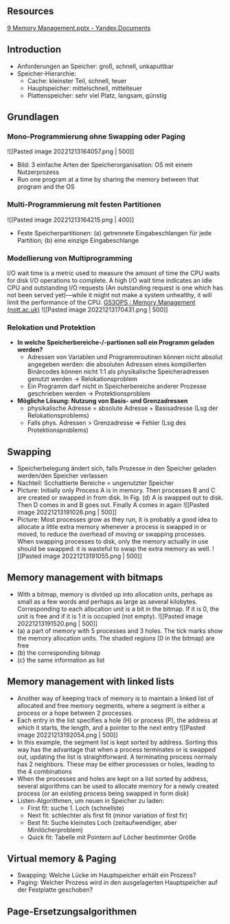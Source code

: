 ## Resources
[9 Memory Management.pptx - Yandex.Documents](https://docs.yandex.ru/docs/view?url=ya-disk-public%3A%2F%2Fyph0F2DD8pSephsSwoLxQ0Rwx2gwXe9aHPFbp0cXg%2B8%3D&name=9%20Memory%20Management.pptx&nosw=1)

## Introduction
- Anforderungen an Speicher: groß, schnell, unkaputtbar
- Speicher-Hierarchie:
	- Cache: kleinster Teil, schnell, teuer
	- Hauptspeicher: mittelschnell, mittelteuer
	- Plattenspeicher: sehr viel Platz, langsam, günstig

## Grundlagen
### Mono-Programmierung ohne Swapping oder Paging
![[Pasted image 20221213164057.png | 500]]
- Bild: 3 einfache Arten der Speicherorganisation: OS mit einem Nutzerprozess
- Run one program at a time by sharing the memory between that program and the OS
### Multi-Programmierung mit festen Partitionen
![[Pasted image 20221213164215.png | 400]]
- Feste Speicherpartitionen: (a) getrennete Eingabeschlangen für jede Partition; (b) eine einzige Eingabeschlange
### Modellierung von Multiprogramming
I/O wait time is a metric used to measure the amount of time the CPU waits for disk I/O operations to complete. A high I/O wait time indicates an idle CPU and outstanding I/O requests (An outstanding request is one which has not been served yet)—while it might not make a system unhealthy, it will limit the performance of the CPU.
[G53OPS : Memory Management (nott.ac.uk)](https://www.cs.nott.ac.uk/~pszgxk/courses/g53ops/Memory%20Management/MM02-modelingmulti.html)
![[Pasted image 20221213170431.png | 500]]
### Relokation und Protektion
- **In welche Speicherbereiche-/-partionen soll ein Programm geladen werden?**
	- Adressen von Variablen und Programmroutinen können nicht absolut angegeben werden: die absoluten Adressen eines kompilierten Binärcodes können nicht 1:1 als physikalische Speicheradressen genutzt werden -> Relokationsproblem
	- Ein Programm darf nicht in Speicherbereiche anderer Prozesse geschrieben werden -> Protektionsproblem
- **Mögliche Lösung: Nutzung von Basis- und Grenzadressen**
	- physikalische Adresse = absolute Adresse + Basisadresse (Lsg der Relokationsproblems)
	- Falls phys. Adressen > Grenzadresse => Fehler (Lsg des Protektionsproblems)

## Swapping
- Speicherbelegung ändert sich, falls Prozesse in den Speicher geladen werden/den Speicher verlassen
- Nachteil: Scchattierte Bereiche = ungenutzter Speicher
- Picture: Initially only Process A is in memory. Then processes B and C are created or swapped in from disk. In Fig. (d) A is swapped out to disk. Then D comes in and B goes out. Finally A comes in again
![[Pasted image 20221213191026.png | 500]]
- Picture: Most processes grow as they run, it is probably a good idea to allocate a little extra memory whenever a process is swapped in or moved, to reduce the overhead of moving or swapping processes. When swapping processes to disk, only the memory actually in use should be swapped: it is wasteful to swap the extra memory as well.
![[Pasted image 20221213191055.png | 500]]

## Memory management with bitmaps
- With a bitmap, memory is divided up into allocation units, perhaps as small as a few words and perhaps as large as several kilobytes. Corresponding to each allocation unit is a bit in the bitmap. If it is 0, the unit is free and if it is 1 it is occupied (not empty).
![[Pasted image 20221213191520.png | 500]]
- (a) a part of memory with 5 processes and 3 holes. The tick marks show the memory allocation units. The shaded regions (0 in the bitmap) are free
- (b) the corresponding bitmap
- (c) the same information as list

## Memory management with linked lists
- Another way of keeping track of memory is to maintain a linked list of allocated and free memory segments, where a segment is either a process or a hope between 2 processes.
- Each entry in the list specifies a hole (H) or process (P), the address at which it starts, the length, and a pointer to the next entry
![[Pasted image 20221213192054.png | 500]]
- In this example, the segment list is kept sorted by address. Sorting this way has the advantage that when a process terminates or is swapped out, updating the list is straightforward. A terminating process normaly has 2 neighbors. These may be either processses or holes, leading to the 4 combinations
- When the processes and holes are kept on a list sorted by address, several algorithms can be used to allocate memory for a newly created process (or an existing process being swapped in form disk)
- Listen-Algorithmen, um neuen in Speicher zu laden:
	- First fit: suche 1. Loch (schnellste)
	- Next fit: schlechter als first fit (minor variation of first fir)
	- Best fit: Suche kleinstes Loch (zeitaufwendiger, aber Minilöcherproblem)
	- Quick fit: Tabelle mit Pointern auf Löcher bestimmter Größe

## Virtual memory & Paging
- Swapping: Welche Lücke im Hauptspeicher erhält ein Prozess?
- Paging: Welcher Prozess wird in den ausgelagerten Hauptspeicher auf der Festplatte geschoben?

## Page-Ersetzungsalgorithmen
